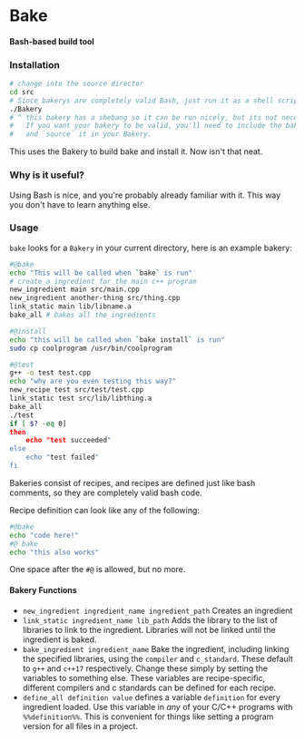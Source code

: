 # Bake
#### Bash-based build tool

### Installation
```sh
# change into the source director
cd src
# Since bakerys are completely valid Bash, just run it as a shell script!
./Bakery
# ^ this bakery has a shebang so it can be run nicely, but its not necessary. 
#   If you want your bakery to be valid, you'll need to include the baketools shell script with it
#   and `source` it in your Bakery.
```
This uses the Bakery to build bake and install it. Now isn't that neat. 

### Why is it useful?
Using Bash is nice, and you're probably already familiar with it. This way you don't have to learn anything else.

### Usage
`bake` looks for a `Bakery` in your current directory, here is an example bakery:
```sh
#@bake
echo "This will be called when `bake` is run"
# create a ingredient for the main c++ program
new_ingredient main src/main.cpp
new_ingredient another-thing src/thing.cpp
link_static main lib/libname.a
bake_all # bakes all the ingredients

#@install
echo "this will be called when `bake install` is run"
sudo cp coolprogram /usr/bin/coolprogram

#@test
g++ -o test test.cpp
echo "why are you even testing this way?"
new_recipe test src/test/test.cpp
link_static test src/lib/libthing.a
bake_all
./test
if [ $? -eq 0]
then
    echo "test succeeded"
else
    echo "test failed"
fi
```
Bakeries consist of recipes, and recipes are defined just like bash comments, so they are completely valid bash code.

Recipe definition can look like any of the following:
```sh
#@bake
echo "code here!"
#@ bake
echo "this also works"
```
One space after the `#@` is allowed, but no more. 

#### Bakery Functions
- `new_ingredient ingredient_name ingredient_path`
Creates an ingredient
- `link_static ingredient_name lib_path`
Adds the library to the list of libraries to link to the ingredient. Libraries will not be linked until the ingredient is baked.
- `bake_ingredient ingredient_name`
Bake the ingredient, including linking the specified libraries, using the `compiler` and `c_standard`. These default to `g++` and `c++17` respectively.
Change these simply by setting the variables to something else. These variables are recipe-specific, different compilers and c standards can be defined
for each recipe.
- `define_all definition value`
defines a variable `definition` for every ingredient loaded. Use this variable in *any* of your C/C++ programs with `%%definition%%`. 
This is convenient for things like setting a program version for all files in a project.